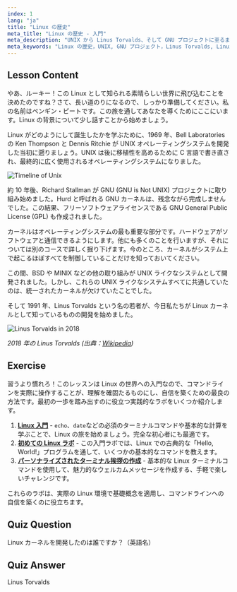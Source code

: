 ```yaml
---
index: 1
lang: "ja"
title: "Linux の歴史"
meta_title: "Linux の歴史 - 入門"
meta_description: "UNIX から Linus Torvalds、そして GNU プロジェクトに至るまでの Linux の歴史について学びます。初心者向けにその起源と進化を理解します。"
meta_keywords: "Linux の歴史，UNIX, GNU プロジェクト，Linus Torvalds, Linux カーネル，初心者向け Linux, Linux チュートリアル，Linux ガイド"
---
```


## Lesson Content

やあ、ルーキー！この Linux として知られる素晴らしい世界に飛び込むことを決めたのですね？さて、長い道のりになるので、しっかり準備してください。私の名前はペンギン・ピートです。この旅を通してあなたを導くためにここにいます。Linux の背景について少し話すことから始めましょう。

Linux がどのようにして誕生したかを学ぶために、1969 年、Bell Laboratories の Ken Thompson と Dennis Ritchie が UNIX オペレーティングシステムを開発した当初に遡りましょう。UNIX は後に移植性を高めるために C 言語で書き直され、最終的に広く使用されるオペレーティングシステムになりました。

![Timeline of Unix](https://file.labex.io/images/ed9c245d-e8be-4287-bf34-67750b042542.jpg)

約 10 年後、Richard Stallman が GNU (GNU is Not UNIX) プロジェクトに取り組み始めました。Hurd と呼ばれる GNU カーネルは、残念ながら完成しませんでした。この結果、フリーソフトウェアライセンスである GNU General Public License (GPL) も作成されました。

カーネルはオペレーティングシステムの最も重要な部分です。ハードウェアがソフトウェアと通信できるようにします。他にも多くのことを行いますが、それについては別のコースで詳しく掘り下げます。今のところ、カーネルがシステム上で起こるほぼすべてを制御していることだけを知っておいてください。

この間、BSD や MINIX などの他の取り組みが UNIX ライクなシステムとして開発されました。しかし、これらの UNIX ライクなシステムすべてに共通していたのは、統一されたカーネルが欠けていたことでした。

そして 1991 年、Linus Torvalds という名の若者が、今日私たちが Linux カーネルとして知っているものの開発を始めました。

![Linus Torvalds in 2018](https://file.labex.io/images/3e1311fd-b8ca-45e7-8d02-9aac6377bb36.jpg)

_2018 年の Linus Torvalds (出典：[Wikipedia](https://en.wikipedia.org/wiki/Linus_Torvalds))_

## Exercise

習うより慣れろ！このレッスンは Linux の世界への入門なので、コマンドラインを実際に操作することが、理解を確固たるものにし、自信を築くための最良の方法です。最初の一歩を踏み出すのに役立つ実践的なラボをいくつか紹介します。

1. **[Linux 入門](https://labex.io/ja/labs/linux-getting-started-with-linux-446315)** - `echo`、`date`などの必須のターミナルコマンドや基本的な計算を学ぶことで、Linux の旅を始めましょう。完全な初心者にも最適です。
2. **[初めての Linux ラボ](https://labex.io/ja/labs/linux-your-first-linux-lab-270253)** - この入門ラボでは、Linux での古典的な「Hello, World!」プログラムを通して、いくつかの基本的なコマンドを教えます。
3. **[パーソナライズされたターミナル挨拶の作成](https://labex.io/ja/labs/linux-create-personalized-terminal-greeting-446322)** - 基本的な Linux ターミナルコマンドを使用して、魅力的なウェルカムメッセージを作成する、手軽で楽しいチャレンジです。

これらのラボは、実際の Linux 環境で基礎概念を適用し、コマンドラインへの自信を築くのに役立ちます。

## Quiz Question

Linux カーネルを開発したのは誰ですか？（英語名）

## Quiz Answer

Linus Torvalds
